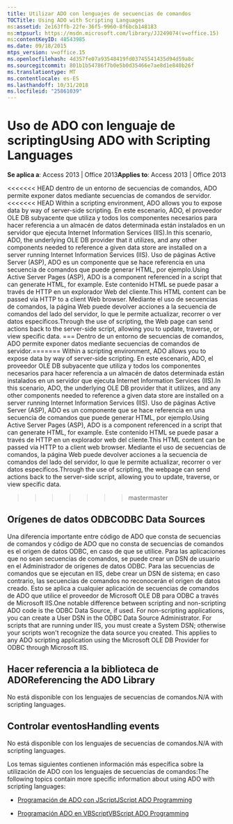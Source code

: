 ```yaml
---
title: Utilizar ADO con lenguajes de secuencias de comandos
TOCTitle: Using ADO with Scripting Languages
ms:assetid: 2e163ffb-22fe-36f5-9960-8f6bcb148183
ms:mtpsurl: https://msdn.microsoft.com/library/JJ249074(v=office.15)
ms:contentKeyID: 48543985
ms.date: 09/18/2015
mtps_version: v=office.15
ms.openlocfilehash: 4d357fe07a93548419fd03745541435d94d59a8c
ms.sourcegitcommit: 801b1b54786f7b0e5b0d35466e7ae8d1e840b26f
ms.translationtype: MT
ms.contentlocale: es-ES
ms.lasthandoff: 10/31/2018
ms.locfileid: "25861039"
---
```

# <a name="using-ado-with-scripting-languages"></a><span data-ttu-id="f7f05-102">Uso de ADO con lenguaje de scripting</span><span class="sxs-lookup"><span data-stu-id="f7f05-102">Using ADO with Scripting Languages</span></span>


<span data-ttu-id="f7f05-103">**Se aplica a**: Access 2013 | Office 2013</span><span class="sxs-lookup"><span data-stu-id="f7f05-103">**Applies to**: Access 2013 | Office 2013</span></span>

<span data-ttu-id="f7f05-104"><<<<<<< HEAD dentro de un entorno de secuencias de comandos, ADO permite exponer datos mediante secuencias de comandos de servidor.</span><span class="sxs-lookup"><span data-stu-id="f7f05-104"><<<<<<< HEAD Within a scripting environment, ADO allows you to expose data by way of server-side scripting.</span></span> <span data-ttu-id="f7f05-105">En este escenario, ADO, el proveedor OLE DB subyacente que utiliza y todos los componentes necesarios para hacer referencia a un almacén de datos determinada están instalados en un servidor que ejecuta Internet Information Services (IIS).</span><span class="sxs-lookup"><span data-stu-id="f7f05-105">In this scenario, ADO, the underlying OLE DB provider that it utilizes, and any other components needed to reference a given data store are installed on a server running Internet Information Services (IIS).</span></span> <span data-ttu-id="f7f05-106">Uso de páginas Active Server (ASP), ADO es un componente que se hace referencia en una secuencia de comandos que puede generar HTML, por ejemplo.</span><span class="sxs-lookup"><span data-stu-id="f7f05-106">Using Active Server Pages (ASP), ADO is a component referenced in a script that can generate HTML, for example.</span></span> <span data-ttu-id="f7f05-107">Este contenido HTML se puede pasar a través de HTTP en un explorador Web del cliente.</span><span class="sxs-lookup"><span data-stu-id="f7f05-107">This HTML content can be passed via HTTP to a client Web browser.</span></span> <span data-ttu-id="f7f05-108">Mediante el uso de secuencias de comandos, la página Web puede devolver acciones a la secuencia de comandos del lado del servidor, lo que le permite actualizar, recorrer o ver datos específicos.</span><span class="sxs-lookup"><span data-stu-id="f7f05-108">Through the use of scripting, the Web page can send actions back to the server-side script, allowing you to update, traverse, or view specific data.</span></span>
<span data-ttu-id="f7f05-109">=== Dentro de un entorno de secuencias de comandos, ADO permite exponer datos mediante secuencias de comandos de servidor.</span><span class="sxs-lookup"><span data-stu-id="f7f05-109">======= Within a scripting environment, ADO allows you to expose data by way of server-side scripting.</span></span> <span data-ttu-id="f7f05-110">En este escenario, ADO, el proveedor OLE DB subyacente que utiliza y todos los componentes necesarios para hacer referencia a un almacén de datos determinada están instalados en un servidor que ejecuta Internet Information Services (IIS).</span><span class="sxs-lookup"><span data-stu-id="f7f05-110">In this scenario, ADO, the underlying OLE DB provider that it utilizes, and any other components needed to reference a given data store are installed on a server running Internet Information Services (IIS).</span></span> <span data-ttu-id="f7f05-111">Uso de páginas Active Server (ASP), ADO es un componente que se hace referencia en una secuencia de comandos que puede generar HTML, por ejemplo.</span><span class="sxs-lookup"><span data-stu-id="f7f05-111">Using Active Server Pages (ASP), ADO is a component referenced in a script that can generate HTML, for example.</span></span> <span data-ttu-id="f7f05-112">Este contenido HTML se puede pasar a través de HTTP en un explorador web del cliente.</span><span class="sxs-lookup"><span data-stu-id="f7f05-112">This HTML content can be passed via HTTP to a client web browser.</span></span> <span data-ttu-id="f7f05-113">Mediante el uso de secuencias de comandos, la página Web puede devolver acciones a la secuencia de comandos del lado del servidor, lo que le permite actualizar, recorrer o ver datos específicos.</span><span class="sxs-lookup"><span data-stu-id="f7f05-113">Through the use of scripting, the webpage can send actions back to the server-side script, allowing you to update, traverse, or view specific data.</span></span>
>>>>>>> <span data-ttu-id="f7f05-114">master</span><span class="sxs-lookup"><span data-stu-id="f7f05-114">master</span></span>

## <a name="odbc-data-sources"></a><span data-ttu-id="f7f05-115">Orígenes de datos ODBC</span><span class="sxs-lookup"><span data-stu-id="f7f05-115">ODBC Data Sources</span></span>

<span data-ttu-id="f7f05-p102">Una diferencia importante entre código de ADO que consta de secuencias de comandos y código de ADO que no consta de secuencias de comandos es el origen de datos ODBC, en caso de que se utilice. Para las aplicaciones que no sean secuencias de comandos, se puede crear un DSN de usuario en el Administrador de orígenes de datos ODBC. Para las secuencias de comandos que se ejecutan en IIS, debe crear un DSN de sistema; en caso contrario, las secuencias de comandos no reconocerán el origen de datos creado. Esto se aplica a cualquier aplicación de secuencias de comandos de ADO que utilice el proveedor de Microsoft OLE DB para ODBC a través de Microsoft IIS.</span><span class="sxs-lookup"><span data-stu-id="f7f05-p102">One notable difference between scripting and non-scripting ADO code is the ODBC Data Source, if used. For non-scripting applications, you can create a User DSN in the ODBC Data Source Administrator. For scripts that are running under IIS, you must create a System DSN; otherwise your scripts won't recognize the data source you created. This applies to any ADO scripting application using the Microsoft OLE DB Provider for ODBC through Microsoft IIS.</span></span>

## <a name="referencing-the-ado-library"></a><span data-ttu-id="f7f05-120">Hacer referencia a la biblioteca de ADO</span><span class="sxs-lookup"><span data-stu-id="f7f05-120">Referencing the ADO Library</span></span>

<span data-ttu-id="f7f05-121">No está disponible con los lenguajes de secuencias de comandos.</span><span class="sxs-lookup"><span data-stu-id="f7f05-121">N/A with scripting languages.</span></span>

## <a name="handling-events"></a><span data-ttu-id="f7f05-122">Controlar eventos</span><span class="sxs-lookup"><span data-stu-id="f7f05-122">Handling events</span></span>

<span data-ttu-id="f7f05-123">No está disponible con los lenguajes de secuencias de comandos.</span><span class="sxs-lookup"><span data-stu-id="f7f05-123">N/A with scripting languages.</span></span>

<span data-ttu-id="f7f05-124">Los temas siguientes contienen información más específica sobre la utilización de ADO con los lenguajes de secuencias de comandos:</span><span class="sxs-lookup"><span data-stu-id="f7f05-124">The following topics contain more specific information about using ADO with scripting languages:</span></span>

- [<span data-ttu-id="f7f05-125">Programación de ADO con JScript</span><span class="sxs-lookup"><span data-stu-id="f7f05-125">JScript ADO Programming</span></span>](jscript-ado-programming.md)

- [<span data-ttu-id="f7f05-126">Programación ADO en VBScript</span><span class="sxs-lookup"><span data-stu-id="f7f05-126">VBScript ADO Programming</span></span>](vbscript-ado-programming.md)